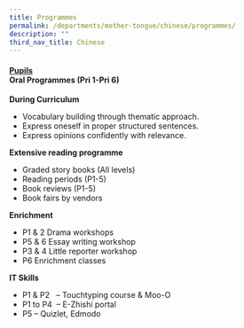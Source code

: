 ```yaml
---
title: Programmes
permalink: /departments/mother-tongue/chinese/programmes/
description: ""
third_nav_title: Chinese
---
```

<h4><span style="text-decoration: underline;"><strong>Pupils<br /></strong></span><strong>Oral Programmes (Pri 1-Pri 6)</strong></h4>
<p><strong>During Curriculum</strong></p>
<ul>
<li>Vocabulary building through thematic approach.</li>
<li>Express oneself in proper structured sentences.</li>
<li>Express opinions confidently with relevance.</li>
</ul>
<p><strong>Extensive reading programme</strong></p>
<ul>
<li>Graded story books (All levels)</li>
<li>Reading periods (P1-5)</li>
<li>Book reviews (P1-5)</li>
<li>Book fairs by vendors</li>
</ul>
<p><strong>Enrichment</strong></p>
<ul>
<li>P1 &amp; 2 Drama workshops</li>
<li>P5 &amp; 6 Essay writing workshop</li>
<li>P3 &amp; 4 Little reporter workshop</li>
<li>P6 Enrichment classes</li>
</ul>
<p><strong>IT Skills</strong></p>
<ul>
<li>P1 &amp; P2 &nbsp;&nbsp;&ndash;&nbsp;Touchtyping course &amp; Moo-O</li>
<li>P1 to P4 &nbsp;&ndash; E-Zhishi portal</li>
<li>P5 &ndash; Quizlet, Edmodo</li>
</ul>